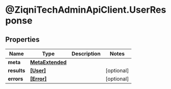 # @ZiqniTechAdminApiClient.UserResponse

## Properties

Name | Type | Description | Notes
------------ | ------------- | ------------- | -------------
**meta** | [**MetaExtended**](MetaExtended.md) |  | 
**results** | [**[User]**](User.md) |  | [optional] 
**errors** | [**[Error]**](Error.md) |  | [optional] 


